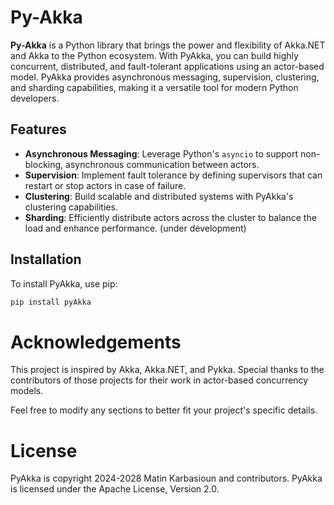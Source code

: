 # Py-Akka

**Py-Akka** is a Python library that brings the power and flexibility of Akka.NET and Akka to the Python ecosystem. With PyAkka, you can build highly concurrent, distributed, and fault-tolerant applications using an actor-based model. PyAkka provides asynchronous messaging, supervision, clustering, and sharding capabilities, making it a versatile tool for modern Python developers.

## Features

- **Asynchronous Messaging**: Leverage Python's `asyncio` to support non-blocking, asynchronous communication between actors.
- **Supervision**: Implement fault tolerance by defining supervisors that can restart or stop actors in case of failure.
- **Clustering**: Build scalable and distributed systems with PyAkka's clustering capabilities.
- **Sharding**: Efficiently distribute actors across the cluster to balance the load and enhance performance. (under development)

## Installation

To install PyAkka, use pip:

```bash
pip install pyAkka
```

# Acknowledgements
This project is inspired by Akka, Akka.NET, and Pykka. Special thanks to the contributors of those projects for their work in actor-based concurrency models.



Feel free to modify any sections to better fit your project's specific details.

# License
PyAkka is copyright 2024-2028 Matin Karbasioun and contributors. PyAkka is licensed under the Apache License, Version 2.0.

